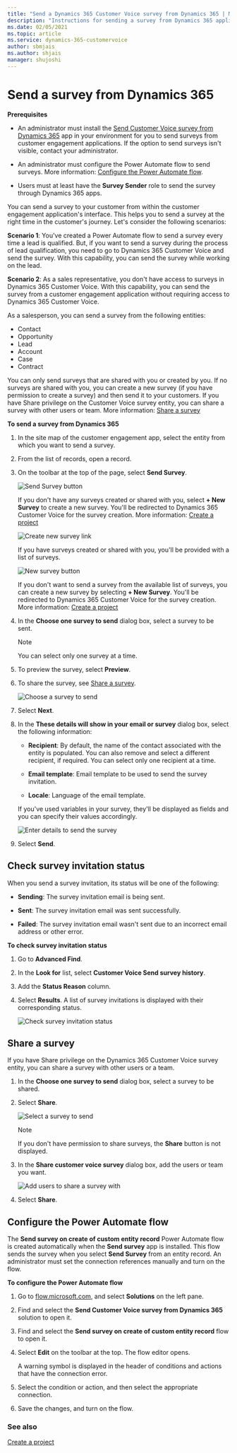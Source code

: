 ```yaml
---
title: "Send a Dynamics 365 Customer Voice survey from Dynamics 365 | MicrosoftDocs"
description: "Instructions for sending a survey from Dynamics 365 applications"
ms.date: 02/05/2021
ms.topic: article
ms.service: dynamics-365-customervoice
author: sbmjais
ms.author: shjais
manager: shujoshi
---
```


# Send a survey from Dynamics 365
<!--markdownlint-disable MD036-->
**Prerequisites**

- An administrator must install the [Send Customer Voice survey from Dynamics 365](https://appsource.microsoft.com/product/dynamics-365/msfp.customervoicedistribution?tab=DetailsAndSupport) app in your environment for you to send surveys from customer engagement applications. If the option to send surveys isn't visible, contact your administrator.

- An administrator must configure the Power Automate flow to send surveys. More information: [Configure the Power Automate flow](#configure-the-power-automate-flow).

- Users must at least have the **Survey Sender** role to send the survey through Dynamics 365 apps.

You can send a survey to your customer from within the customer engagement application's interface. This helps you to send a survey at the right time in the customer's journey. Let's consider the following scenarios:

**Scenario 1**: You've created a Power Automate flow to send a survey every time a lead is qualified. But, if you want to send a survey during the process of lead qualification, you need to go to Dynamics 365 Customer Voice and send the survey. With this capability, you can send the survey while working on the lead.

**Scenario 2**: As a sales representative, you don't have access to surveys in Dynamics 365 Customer Voice. With this capability, you can send the survey from a customer engagement application without requiring access to Dynamics 365 Customer Voice.

As a salesperson, you can send a survey from the following entities:

-   Contact
-   Opportunity
-   Lead
-   Account
-   Case
-   Contract

You can only send surveys that are shared with you or created by you. If no surveys are shared with you, you can create a new survey (if you have permission to create a survey) and then send it to your customers. If you have Share privilege on the Customer Voice survey entity, you can share a survey with other users or team. More information: [Share a survey](#share-a-survey)

**To send a survey from Dynamics 365**

1.  In the site map of the customer engagement app, select the entity from which you want to send a survey.

2.  From the list of records, open a record.

3.  On the toolbar at the top of the page, select **Send Survey**.

    ![Send Survey button](media/send-survey-button.png "Send Survey button")

    If you don't have any surveys created or shared with you, select **+ New Survey** to create a new survey. You'll be redirected to Dynamics 365 Customer Voice for the survey creation. More information: [Create a project](create-project.md)

    ![Create new survey link](media/d365-create-new-survey.png "Create new survey link")

    If you have surveys created or shared with you, you'll be provided with a list of surveys.

    ![New survey button](media/d365-new-survey-button.png "New survey button")

    If you don't want to send a survey from the available list of surveys, you can create a new survey by selecting **+ New Survey**. You'll be redirected to Dynamics 365 Customer Voice for the survey creation. More information: [Create a project](create-project.md)

4.  In the **Choose one survey to send** dialog box, select a survey to be sent.

    > [!NOTE]
    > You can select only one survey at a time.

5.  To preview the survey, select **Preview**.

6.  To share the survey, see [Share a survey](#share-a-survey).

    ![Choose a survey to send](media/d365-choose-survey.png "Choose a survey to send")

7.  Select **Next**.

8.  In the **These details will show in your email or survey** dialog box, select the following information:

    - **Recipient**: By default, the name of the contact associated with the entity is populated. You can also remove and select a different recipient, if required. You can select only one recipient at a time.

    - **Email template**: Email template to be used to send the survey invitation.

    - **Locale**: Language of the email template.

    If you've used variables in your survey, they'll be displayed as fields and you can specify their values accordingly.

    ![Enter details to send the survey](media/d365-enter-details.png "Enter details to send the survey")

9.  Select **Send**.

## Check survey invitation status

When you send a survey invitation, its status will be one of the following:

- **Sending**: The survey invitation email is being sent.

- **Sent**: The survey invitation email was sent successfully.

- **Failed**: The survey invitation email wasn't sent due to an incorrect email address or other error.

**To check survey invitation status**

1.  Go to **Advanced Find**.

2.  In the **Look for** list, select **Customer Voice Send survey history**.

3.  Add the **Status Reason** column.

4.  Select **Results**. A list of survey invitations is displayed with their corresponding status.

    ![Check survey invitation status](media/d365-check-survey-invite-status.png "Check survey invitation status")

## Share a survey

If you have Share privilege on the Dynamics 365 Customer Voice survey entity, you can share a survey with other users or a team.

1.  In the **Choose one survey to send** dialog box, select a survey to be shared.

2.  Select **Share**.

    ![Select a survey to send](media/d365-choose-survey.png "Select a survey to send")

    > [!NOTE]
    > If you don't have permission to share surveys, the **Share** button is not displayed.

3.  In the **Share customer voice survey** dialog box, add the users or team you want.

    ![Add users to share a survey with](media/d365-add-users-share-survey.png "Add users to share a survey with")

4.  Select **Share**.

## Configure the Power Automate flow

The **Send survey on create of custom entity record** Power Automate flow is created automatically when the **Send survey** app is installed. This flow sends the survey when you select **Send Survey** from an entity record. An administrator must set the connection references manually and turn on the flow.

**To configure the Power Automate flow**
<!--markdownlint-enable MD036-->
1.  Go to [flow.microsoft.com](https://flow.microsoft.com/), and select **Solutions** on the left pane.

2.  Find and select the **Send Customer Voice survey from Dynamics 365** solution to open it.

3.  Find and select the **Send survey on create of custom entity record** flow to open it.

4.  Select **Edit** on the toolbar at the top. The flow editor opens.

    A warning symbol is displayed in the header of conditions and actions that have the connection error.

3.  Select the condition or action, and then select the appropriate connection.

4.  Save the changes, and turn on the flow.

### See also

[Create a project](create-project.md)
